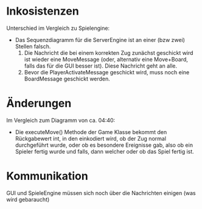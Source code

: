# Inkosistenzen #
Unterschied im Vergleich zu Spielengine:
  * Das Sequenzdiagramm für die ServerEngine ist an einer (bzw zwei) Stellen falsch.
    1. Die Nachricht die bei einem korrekten Zug zunächst geschickt wird ist wieder eine        MoveMessage (oder, alternativ eine Move+Board, falls das für die GUI besser ist). Diese Nachricht geht an alle.
    1. Bevor die PlayerActivateMessage geschickt wird, muss noch eine BoardMessage geschickt werden.

# Änderungen #
Im Vergleich zum Diagramm von ca. 04:40:
  * Die executeMove() Methode der Game Klasse bekommt den Rückgabewert int, in den einkodiert wird, ob der Zug normal durchgeführt wurde, oder ob es besondere Ereignisse gab, also ob ein Spieler fertig wurde und falls, dann welcher oder ob das Spiel fertig ist.

# Kommunikation #
GUI und SpieleEngine müssen sich noch über die Nachrichten einigen (was wird gebaraucht)